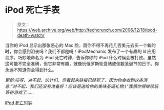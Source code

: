 # iPod 死亡手表

> 原文：<https://web.archive.org/web/http://techcrunch.com/2006/12/18/ipod-death-watch/>

当你的 iPod 显示出那张恶心的 Mac 脸，而你不得不再花几百美元去买一个新的时，你会感到沮丧吗？我们不都是吗！iPodMechanic 发布了一个有趣的 lil 应用程序，巧妙地命名为 iPod 死亡时钟，告诉你你的 iPod 什么时候会被打败。虽然这可能不完全准确，但它非常有趣，就像玩俄罗斯轮盘赌或倒数圣诞节的日子。你永远不知道你会得到什么。

*更新:哎呀，对不起，伙计们，但看起来链接已经死了，因为你会收到这条消息:“对不起，我们还没有准备好！应该是送给你的美味圣诞礼物:)”我猜你得继续玩等待游戏了……*

[iPod 死亡时钟](https://web.archive.org/web/20150920235028/http://www.tuaw.com/2006/12/18/ipod-death-clock/)